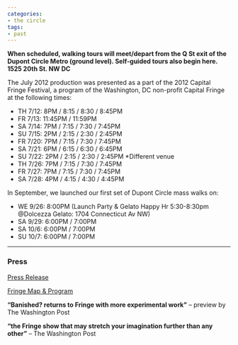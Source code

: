 ```yaml
---
categories:
- the circle
tags:
- past
---
```

**When scheduled, walking tours will meet/depart from the Q St exit of the Dupont Circle Metro (ground level). Self-guided tours also begin here. 1525 20th St. NW DC**

The July 2012 production was presented as a part of the 2012 Capital Fringe Festival, a program of the Washington, DC non-profit Capital Fringe at the following times:

- TH 7/12: 8PM / 8:15 / 8:30 / 8:45PM
- FR 7/13: 11:45PM / 11:59PM
- SA 7/14: 7PM / 7:15 / 7:30 / 7:45PM
- SU 7/15: 2PM / 2:15 / 2:30 / 2:45PM
- FR 7/20: 7PM / 7:15 / 7:30 / 7:45PM
- SA 7/21: 6PM / 6:15 / 6:30 / 6:45PM
- SU 7/22: 2PM / 2:15 / 2:30 / 2:45PM *Different venue
- TH 7/26: 7PM / 7:15 / 7:30 / 7:45PM
- FR 7/27: 7PM / 7:15 / 7:30 / 7:45PM
- SA 7/28: 4PM / 4:15 / 4:30 / 4:45PM

In September, we launched our first set of Dupont Circle mass walks on:

- WE 9/26: 8:00PM (Launch Party & Gelato Happy Hr 5:30-8:30pm @Dolcezza Gelato: 1704 Connecticut Av NW)
- SA 9/29: 6:00PM / 7:00PM
- SA 10/6: 6:00PM / 7:00PM
- SU 10/7: 6:00PM / 7:00PM

----

### Press

[Press Release](http://www.banishedproductions.org/wp-content/uploads/2012/06/the-circle-PRESS-RELEASE-061512.pdf)

[Fringe Map & Program](http://www.banishedproductions.org/wp-content/uploads/2012/09/TheCircle-FringeProgram.pdf)

**“Banished? returns to Fringe with more experimental work"** – preview by The Washington Post

**“the Fringe show that may stretch your imagination further than any other”** – The Washington Post